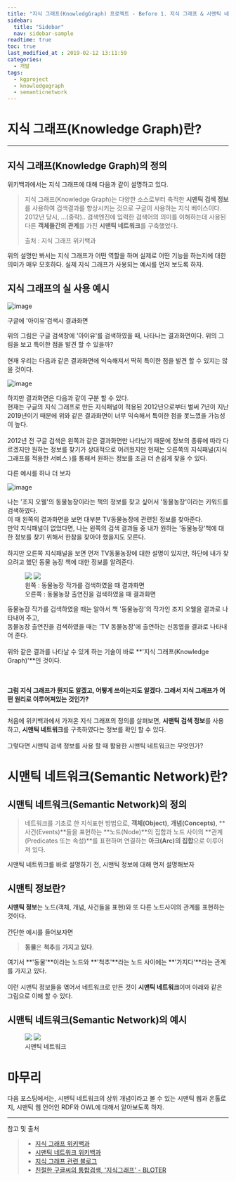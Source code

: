 ```yaml
---
title: "지식 그래프(KnowledgGraph) 프로젝트 - Before 1. 지식 그래프 & 시맨틱 네트워크"
sidebar:
  title: "Sidebar"
  nav: sidebar-sample
readtime: true
toc: true
last_modified_at : 2019-02-12 13:11:59
categories:
  - 개발
tags:
  - kgproject
  - knowledgegraph
  - semanticnetwork
---
```


# 지식 그래프(Knowledge Graph)란?
--- 
## 지식 그래프(Knowledge Graph)의 정의

위키백과에서는 지식 그래프에 대해 다음과 같이 설명하고 있다.

> 지식 그래프(Knowledge Graph)는 다양한 소스로부터 축적한 **시맨틱 검색 정보**를 사용하여 검색결과를 향상시키는 것으로 구글이 사용하는 지식 베이스이다.  
> 2012년 당시, ...(중략).. 검색엔진에 입력한 검색어의 의미를 이해하는데 사용된 다른 **객체들간의 관계**를 가진 **시맨틱 네트워크**를 구축했었다.
> <figcaption>출처 : 지식 그래프 위키백과</figcaption>

위의 설명만 봐서는 지식 그래프가 어떤 역할을 하며 실제로 어떤 기능을 하는지에 대한 의미가 매우 모호하다. 실제 지식 그래프가 사용되는 예시를 먼저 보도록 하자.

## 지식 그래프의 실 사용 예시
![image](https://user-images.githubusercontent.com/18658656/52616428-d3583680-2edb-11e9-8833-0b32fcf7f07c.png)
<figcaption>구글에 '아이유'검색시 결과화면</figcaption>

위의 그림은 구글 검색창에 '아이유'를 검색하였을 때, 나타나는 결과화면이다. 위의 그림을 보고 특이한 점을 발견 할 수 있을까?  
<br>
현재 우리는 다음과 같은 결과화면에 익숙해져서 딱히 특이한 점을 발견 할 수 있지는 않을 것이다.  

![image](https://user-images.githubusercontent.com/18658656/52616598-66916c00-2edc-11e9-83f8-e7357f9c7614.png)

하지만 결과화면은 다음과 같이 구분 할 수 있다.  
현재는 구글의 지식 그래프로 만든 지식패널이 적용된 2012년으로부터 벌써 7년이 지난 2019년이기 때문에 위와 같은 결과화면이 너무 익숙해서 특이한 점을 못느꼈을 가능성이 높다.  
<br>
2012년 전 구글 검색은 왼쪽과 같은 결과화면만 나타났기 때문에 정보의 종류에 따라 다르겠지만 원하는 정보를 찾기가 상대적으로 어려웠지만 현재는 오른쪽의 지식패널(지식 그래프를 적용한 서비스 )를 통해서 원하는 정보를 조금 더 손쉽게 찾을 수 있다.  

다른 예시를 하나 더 보자

![image](https://user-images.githubusercontent.com/18658656/52617326-c1c45e00-2ede-11e9-8f20-1aa15104fef3.png)

나는 '조지 오웰'의 동물농장이라는 책의 정보를 찾고 싶어서 '동물농장'이라는 키워드를 검색하였다.  
이 때 왼쪽의 결과화면을 보면 대부분 TV동물농장에 관련된 정보를 찾아준다.  
만약 지식패널이 없었다면, 나는 왼쪽의 검색 결과들 중 내가 원하는 '동물농장'책에 대한 정보를 찾기 위해서 한참을 찾아야 했을지도 모른다.  
<br>
하지만 오른쪽 지식패널을 보면 먼저 TV동물농장에 대한 설명이 있지만, 하단에 내가 찾으려고 했던 동물 농장 책에 대한 정보를 알려준다.  

<figure class="half">
    <a href="https://user-images.githubusercontent.com/18658656/52617629-cc332780-2edf-11e9-8bdf-f2b63ad183a9.png"><img src="https://user-images.githubusercontent.com/18658656/52617629-cc332780-2edf-11e9-8bdf-f2b63ad183a9.png"></a>
    <a href="https://user-images.githubusercontent.com/18658656/52617642-d48b6280-2edf-11e9-85bf-cd8ade198aac.png"><img src="https://user-images.githubusercontent.com/18658656/52617642-d48b6280-2edf-11e9-85bf-cd8ade198aac.png"></a>
    <figcaption>왼쪽 : 동물농장 작가를 검색하였을 때 결과화면<br>오른쪽 : 동물농장 출연진을 검색하였을 때 결과화면</figcaption>
</figure>

동물농장 작가를 검색하였을 때는 알아서 책 '동물농장'의 작가인 조지 오웰을 결과로 나타내어 주고,  
동물농장 출연진을 검색하였을 때는 'TV 동물농장'에 출연하는 신동엽을 결과로 나타내어 준다.  
<br>
위와 같은 결과를 나타날 수 있게 하는 기술이 바로 **'지식 그래프(Knowledge Graph)'**인 것이다.  
<br>
<br>

**그럼 지식 그래프가 뭔지도 알겠고, 어떻게 쓰이는지도 알겠다. 그래서 지식 그래프가 어떤 원리로 이루어져있는 것인가?**

---

처음에 위키백과에서 가져온 지식 그래프의 정의를 살펴보면, **시맨틱 검색 정보**를 사용하고, **시맨틱 네트워크**를 구축하였다는 정보를 확인 할 수 있다.  <br>
<br>
그렇다면 시맨틱 검색 정보를 사용 할 때 활용한 시맨틱 네트워크는 무엇인가?

# 시맨틱 네트워크(Semantic Network)란?
## 시맨틱 네트워크(Semantic Network)의 정의
> 네트워크를 기초로 한 지식표현 방법으로, **객체(Object)**, **개념(Concepts)**, **사건(Events)**들을 표현하는 **노드(Node)**의 집합과 노드 사이의 **관계(Predicates 또는 속성)**를 표현하며 연결하는 **아크(Arc)의 집합**으로 이루어져 있다.

시맨틱 네트워크를 바로 설명하기 전, 시맨틱 정보에 대해 먼저 설명해보자
## 시맨틱 정보란?
**시맨틱 정보**는 노드(객체, 개념, 사건들을 표현)와 또 다른 노드사이의 관계를 표현하는 것이다. <br>
<br>
간단한 예시를 들어보자면
> **동물**은 **척추**를 **가지고 있다**.

여기서 **'동물'**이라는 노드와 **'척추'**라는 노드 사이에는 **'가지다'**라는 관계를 가지고 있다.<br>
<br>
이런 시맨틱 정보들을 엮어서 네트워크로 만든 것이 **시맨틱 네트워크**이며 아래와 같은 그림으로 이해 할 수 있다.
## 시맨틱 네트워크(Semantic Network)의 예시
<figure class="half">
    <a href="https://user-images.githubusercontent.com/18658656/52614271-84f36980-2ed4-11e9-894e-43a878bc6a47.png"><img src="https://user-images.githubusercontent.com/18658656/52614271-84f36980-2ed4-11e9-894e-43a878bc6a47.png"></a>
    <a href="https://user-images.githubusercontent.com/18658656/52615081-37c4c700-2ed7-11e9-8950-1d16693c47bc.png"><img src="https://user-images.githubusercontent.com/18658656/52615081-37c4c700-2ed7-11e9-8950-1d16693c47bc.png"></a>
    <figcaption>시맨틱 네트워크</figcaption>
</figure>


# 마무리

다음 포스팅에서는, 시맨틱 네트워크의 상위 개념이라고 볼 수 있는 시맨틱 웹과 온톨로지, 시맨틱 웹 언어인 RDF와 OWL에 대해서 알아보도록 하자.

---

참고 및 출처  
> - [지식 그래프 위키백과](https://ko.wikipedia.org/wiki/%EC%A7%80%EC%8B%9D_%EA%B7%B8%EB%9E%98%ED%94%84)
> - [시맨틱 네트워크 위키백과](https://ko.wikipedia.org/wiki/%EC%8B%9C%EB%A7%A8%ED%8B%B1_%EB%84%A4%ED%8A%B8%EC%9B%8C%ED%81%AC)
> - [지식 그래프 관련 블로그](https://psyhm.tistory.com/35?category=681399)
> - [친절한 구글씨의 통합검색, '지식그래프' - BLOTER](http://www.bloter.net/archives/149183)